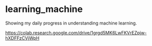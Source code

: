 # learning_machine
Showing my daily progress in understanding machine learning.

https://colab.research.google.com/drive/1grgd5MK6LwFKVrEZpjw-hXDFFzCVjWpH
